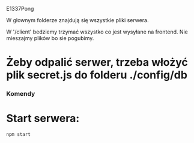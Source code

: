 E1337Pong


W głownym folderze znajdują się wszystkie pliki serwera. 

W '/client' bedziemy trzymać wszystko co jest wysyłane na frontend. Nie mieszajmy plików bo sie pogubimy.

# Żeby odpalić serwer, trzeba włożyć plik secret.js do folderu ./config/db

### Komendy

# Start serwera:
    npm start

